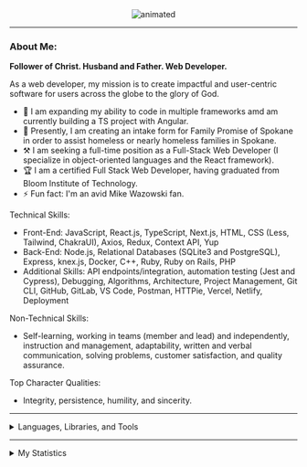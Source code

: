 <div align="center">
  <img src="https://github.com/troycaselli/troycaselli-public/blob/main/github-banner.gif" alt="animated" />
</div>

---

<h3>About Me:</h3>
<b>Follower of Christ. Husband and Father. Web Developer.</b>

As a web developer, my mission is to create impactful and user-centric software for users across the globe to the glory of God.

- 🌱 I am expanding my ability to code in multiple frameworks amd am currently building a TS project with Angular.
- 🔭 Presently, I am creating an intake form for Family Promise of Spokane in order to assist homeless or nearly homeless families in Spokane.
- ⚒️ I am seeking a full-time position as a Full-Stack Web Developer (I specialize in object-oriented languages and the React framework).
- 🏆 I am a certified Full Stack Web Developer, having graduated from Bloom Institute of Technology.
- ⚡ Fun fact: I'm an avid Mike Wazowski fan.

Technical Skills:
- Front-End: JavaScript, React.js, TypeScript, Next.js, HTML, CSS (Less, Tailwind, ChakraUI), Axios, Redux, Context API, Yup
- Back-End: Node.js, Relational Databases (SQLite3 and PostgreSQL), Express, knex.js, Docker, C++, Ruby, Ruby on Rails, PHP
- Additional Skills: API endpoints/integration, automation testing (Jest and Cypress), Debugging, Algorithms, Architecture, Project Management, Git CLI, GitHub, GitLab, VS Code, Postman, HTTPie, Vercel, Netlify, Deployment

Non-Technical Skills:
- Self-learning, working in teams (member and lead) and independently, instruction and management, adaptability, written and verbal communication, solving problems, customer satisfaction, and quality assurance.

Top Character Qualities:
- Integrity, persistence, humility, and sincerity.

---

<details>
  <summary>Languages, Libraries, and Tools</summary>
  <div align='center'>
    <h3>Languages and Libraries:</h3>
    <div>
      <img src='https://github.com/devicons/devicon/blob/master/icons/c/c-original.svg' alt='c icon' height='40px' width='auto'/>
      <img src='https://github.com/devicons/devicon/blob/master/icons/javascript/javascript-original.svg' alt='javascript icon' height='40px' width='auto'/>
      <img src='https://github.com/devicons/devicon/blob/master/icons/typescript/typescript-original.svg' alt='typescript icon' height='40px' width='auto'/>
      <img src='https://github.com/devicons/devicon/blob/master/icons/react/react-original-wordmark.svg' alt='react icon' height='40px' width='auto'/>
      <img src='https://github.com/devicons/devicon/blob/master/icons/nextjs/nextjs-original.svg' alt='next.js' height='40px' width='auto'/>
      <img src='https://github.com/devicons/devicon/blob/master/icons/redux/redux-original.svg' alt='redux icon' height='40px' width='auto'/>
      <img src='https://github.com/devicons/devicon/blob/master/icons/html5/html5-original-wordmark.svg' alt='html icon' height='40px' width='auto'/>
      <img src='https://github.com/devicons/devicon/blob/master/icons/css3/css3-original-wordmark.svg' alt='css icon' height='40px' width='auto'/>
      <img src='https://github.com/devicons/devicon/blob/master/icons/less/less-plain-wordmark.svg' alt='less' height='40px' width='auto'/>
      <img src='https://github.com/devicons/devicon/blob/master/icons/tailwindcss/tailwindcss-plain.svg' alt='tailwind css' height='40px' width='auto'/>
      <img src='https://github.com/devicons/devicon/blob/master/icons/nodejs/nodejs-original.svg' alt='nodejs icon' height='40px' width='auto'/>
      <img src='https://github.com/devicons/devicon/blob/master/icons/express/express-original.svg' alt='express icon' height='40px' width='auto'/>
      <img src='https://github.com/devicons/devicon/blob/master/icons/sqlite/sqlite-original.svg' alt='sqlite icon' height='40px' width='auto'/>
      <img src='' alt='' height='40px' width='auto'/>
      <img src='' alt='' height='40px' width='auto'/>
      <img src='' alt='' height='40px' width='auto'/>
    </div>
    <h3>Tools:</h3>
    <div>
      <img src='https://github.com/devicons/devicon/blob/master/icons/github/github-original-wordmark.svg' alt='github icon' height='40px' width='auto'/>
      <img src='https://github.com/devicons/devicon/blob/master/icons/gitlab/gitlab-original.svg' alt='gitlab' height='40px' width='auto'/>
      <img src='https://github.com/devicons/devicon/blob/master/icons/vscode/vscode-original-wordmark.svg' alt='vs code icon' height='40px' width='auto'/>
      <img src='https://github.com/devicons/devicon/blob/master/icons/slack/slack-original.svg' alt='slack icon' height='40px' width='auto'/>
      <img src='https://github.com/devicons/devicon/blob/master/icons/codepen/codepen-plain.svg' alt='codepen icon' height='40px' width='auto'/>
      <img src='https://github.com/cypress-io/cypress-icons/blob/master/src/logo/cypress-io-logo-round.svg' alt='cypress icon' height='40px' width='auto'/>
      <img src='https://github.com/devicons/devicon/blob/master/icons/docker/docker-plain.svg' alt='docker' height='40px' width='auto'/>
      <img src='' alt='' height='40px' width='auto'/>
    </div>
  </div>
  <br />
  <br />
</details>
 
 ---
 
<details>
  <summary>My Statistics</summary>
  <div align='center'>
    <img src='http://github-readme-streak-stats.herokuapp.com?user=troycaselli&theme=dark&background=000000)'/>
    <!-- <img src='https://github-readme-stats.vercel.app/api?username=troycaselli&layout=compact&theme=vision-friendly-dark'/> -->
    <!-- <img src='https://github-readme-stats.vercel.app/api/top-langs/?username=troycaselli&layout=compact&theme=vision-friendly-dark'/> -->
  </div>
</details>
